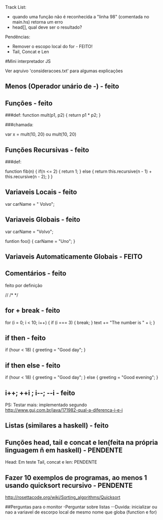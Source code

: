 Track List:
* quando uma função não é reconhecida a "linha 98" (comentada no main.hs) retorna um erro
* head[], qual deve ser o resultado?

Pendências:
* Remover o escopo local do for - FEITO!
* Tail, Concat e Len

#Mini interpretador JS

Ver aqruivo 'consideracoes.txt' para algumas explicações

## Menos (Operador unário de -) - feito

## Funções - feito

###def:
function mult(p1, p2) {
    return p1 * p2;
}

###chamada:

var x = mult(10, 20)
ou
mult(10, 20)

## Funções Recursivas - feito

###def:

function fib(n) {
    if(n <= 2) {
        return 1;
    } else {
        return this.recursive(n - 1) + this.recursive(n - 2);
    }
}

## Variaveis Locais - feito
var carName = " Volvo";

## Variaveis Globais - feito

var carName = "Volvo";

funtion foo() {
   carName = "Uno";
}

## Variaveis Automaticamente Globais - FEITO

## Comentários - feito
feito por definição

//
/*   */

## for + break - feito

for (i = 0; i < 10; i++) {
    if (i === 3) { break; }
    text += "The number is " + i;
}


## if then - feito

if (hour < 18) {
    greeting = "Good day";
}

## if then else - feito

if (hour < 18) {
    greeting = "Good day";
} else {
    greeting = "Good evening";
}

## i++; ++i ; i--; --i - feito

PS: Testar mais:
implementado segundo http://www.guj.com.br/java/171982-qual-a-diferenca-i-e-i


## Listas (similares a haskell) - feito

## Funções head, tail e concat e len(feita na própria linguagem ñ em haskell) - PENDENTE
Head: Em teste
Tail, concat e len: PENDENTE

## Fazer 10 exemplos de programas, ao menos 1 usando quicksort recursivo - PENDENTE
http://rosettacode.org/wiki/Sorting_algorithms/Quicksort


##Perguntas para o monitor
-Perguntar sobre listas
--Duvida: inicializar ou nao a variavel de escorpo local de mesmo nome que globa (function e for)
